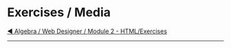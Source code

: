 # Exercises / Media

[:arrow_backward: Algebra / Web Designer / Module 2 - HTML/Exercises](../)

---
